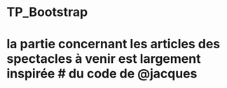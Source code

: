 # TP_Bootstrap
# la partie concernant les articles des spectacles à venir est largement inspirée # du code de @jacques
